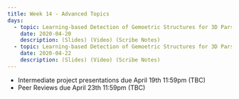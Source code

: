 ```yaml
---
title: Week 14 - Advanced Topics
days:
  - topic: Learning-based Detection of Gemoetric Structures for 3D Parsing and Reconstruction (Ma)
    date: 2020-04-20
    description: (Slides) (Video) (Scribe Notes)
  - topic: Learning-based Detection of Gemoetric Structures for 3D Parsing and Reconstruction (Ma)
    date: 2020-04-22
    description: (Slides) (Video) (Scribe Notes)
---
```


- Intermediate project presentations due April 19th 11:59pm (TBC)
- Peer Reviews due April 23th 11:59pm (TBC)